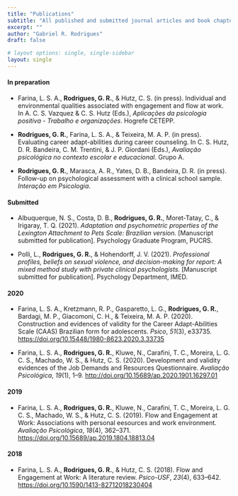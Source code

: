 ```yaml
---
title: "Publications"
subtitle: "All published and submitted journal articles and book chapters."
excerpt: ""
author: "Gabriel R. Rodrigues"
draft: false

# layout options: single, single-sidebar
layout: single
---
```

#### In preparation
- Farina, L. S. A., **Rodrigues, G. R.**, & Hutz, C. S. (in press). Individual and environmental qualities associated with engagement and flow at work. In A. C. S. Vazquez & C. S. Hutz (Eds.), *Aplicações da psicologia positiva - Trabalho e organizações*. Hogrefe CETEPP.

- **Rodrigues, G. R.**, Farina, L. S. A., & Teixeira, M. A. P. (in press). Evaluating career adapt-abilities during career counseling. In C. S. Hutz, D. R. Bandeira, C. M. Trentini, & J. P. Giordani (Eds.), *Avaliação psicológica no contexto escolar e educacional*. Grupo A.

- **Rodrigues, G. R.**, Marasca, A. R., Yates, D. B., Bandeira, D. R. (in press). Follow-up on psychological assessment with a clinical school sample. *Interação em Psicologia*.

#### Submitted
- Albuquerque, N. S., Costa, D. B., **Rodrigues, G. R.**, Moret-Tatay, C., &
Irigaray, T. Q. (2021).
*Adaptation and psychometric properties of the Lexington Attachment to Pets Scale: Brazilian version.* [Manuscript submitted for publication].
Psychology Graduate Program, PUCRS.

- Polli, L., **Rodrigues, G. R.**, & Hohendorff, J. V. (2021).
*Professional profiles, beliefs on sexual violence, and decision-making for report: A mixed method study with private clinical psychologists.* [Manuscript submitted for publication].
Psychology Department, IMED.

#### 2020
- Farina, L. S. A., Kretzmann, R. P., Gasparetto, L. G., **Rodrigues, G. R.**, Bardagi, M. P., Giacomoni, C. H., & Teixeira, M. A. P. (2020). Construction and evidences of validity for the Career Adapt-Abilities Scale (CAAS) Brazilian form for adolescents. *Psico*, *51*(3), e33735. https://doi.org/10.15448/1980-8623.2020.3.33735

- Farina, L. S. A., **Rodrigues, G. R.**, Kluwe, N., Carafini, T. C., Moreira, L. G. C. S., Machado, W. S., & Hutz, C. S. (2020). Development and validity evidences of the Job Demands and Resources Questionnaire. *Avaliação Psicológica*, *19*(1), 1–9. http://doi.org/10.15689/ap.2020.1901.16297.01 

#### 2019
- Farina, L. S. A., **Rodrigues, G. R.**, Kluwe, N., Carafini, T. C., Moreira, L. G. C. S., Machado, W. S., & Hutz, C. S. (2019). Flow and Engagement at Work: Associations with personal eesources and work environment. *Avaliação Psicológica*, *18*(4), 362–371. https://doi.org/10.15689/ap.2019.1804.18813.04 


#### 2018
- Farina, L. S. A., **Rodrigues, G. R.**, & Hutz, C. S. (2018). Flow and Engagement at Work: A literature review. *Psico-USF*, *23*(4), 633–642. https://doi.org/10.1590/1413-82712018230404
